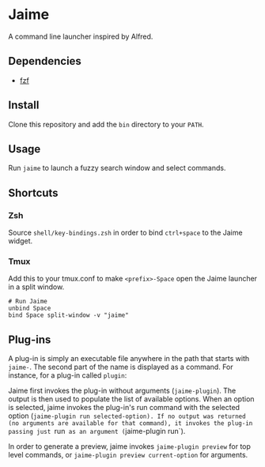 # Jaime

A command line launcher inspired by Alfred.

## Dependencies

- [fzf](https://github.com/junegunn/fzf)

## Install

Clone this repository and add the `bin` directory to your `PATH`.

## Usage

Run `jaime` to launch a fuzzy search window and select commands.

## Shortcuts

### Zsh

Source `shell/key-bindings.zsh` in order to bind `ctrl+space` to the Jaime widget.

### Tmux

Add this to your tmux.conf to make `<prefix>-Space` open the Jaime launcher in a split window.

```
# Run Jaime
unbind Space
bind Space split-window -v "jaime"
```

## Plug-ins

A plug-in is simply an executable file anywhere in the path that starts with
`jaime-`. The second part of the name is displayed as a command. For instance,
for a plug-in called `plugin`:

Jaime first invokes the plug-in without arguments (`jaime-plugin`). The output
is then used to populate the list of available options. When an option is
selected, jaime invokes the plug-in's run command with the selected option
(`jaime-plugin run selected-option). If no output was returned (no arguments
are available for that command), it invokes the plug-in passing just `run` as
an argument (`jaime-plugin run`).

In order to generate a preview, jaime invokes `jaime-plugin preview` for top
level commands, or `jaime-plugin preview current-option` for arguments.
